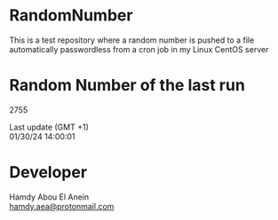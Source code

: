 # RandomNumber    
This is a test repository where a random number is pushed to a file automatically passwordless from a cron job in my Linux CentOS server    
# Random Number of the last run   
2755
      
Last update (GMT +1)    
01/30/24 14:00:01
# Developer    
Hamdy Abou El Anein   
hamdy.aea@protonmail.com
